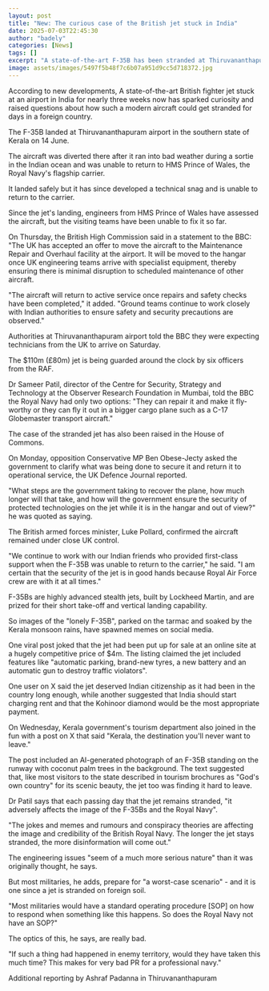 ```yaml
---
layout: post
title: "New: The curious case of the British jet stuck in India"
date: 2025-07-03T22:45:30
author: "badely"
categories: [News]
tags: []
excerpt: "A state-of-the-art F-35B has been stranded at Thiruvananthapuram airport for nearly three weeks."
image: assets/images/5497f5b48f7c6b07a951d9cc5d718372.jpg
---
```


According to new developments, A state-of-the-art British fighter jet stuck at an airport in India for nearly three weeks now has sparked curiosity and raised questions about how such a modern aircraft could get stranded for days in a foreign country.

The F-35B landed at Thiruvananthapuram airport in the southern state of Kerala on 14 June.

The aircraft was diverted there after it ran into bad weather during a sortie in the Indian ocean and was unable to return to HMS Prince of Wales, the Royal Navy's flagship carrier.

It landed safely but it has since developed a technical snag and is unable to return to the carrier.

Since the jet's landing, engineers from HMS Prince of Wales have assessed the aircraft, but the visiting teams have been unable to fix it so far.

On Thursday, the British High Commission said in a statement to the BBC: "The UK has accepted an offer to move the aircraft to the Maintenance Repair and Overhaul facility at the airport. It will be moved to the hangar once UK engineering teams arrive with specialist equipment, thereby ensuring there is minimal disruption to scheduled maintenance of other aircraft.

"The aircraft will return to active service once repairs and safety checks have been completed," it added. "Ground teams continue to work closely with Indian authorities to ensure safety and security precautions are observed." 

Authorities at Thiruvananthapuram airport told the BBC they were expecting technicians from the UK to arrive on Saturday.

The $110m (£80m) jet is being guarded around the clock by six officers from the RAF.

Dr Sameer Patil, director of the Centre for Security, Strategy and Technology at the Observer Research Foundation in Mumbai, told the BBC the Royal Navy had only two options: "They can repair it and make it fly-worthy or they can fly it out in a bigger cargo plane such as a C-17 Globemaster transport aircraft."

The case of the stranded jet has also been raised in the House of Commons. 

On Monday, opposition Conservative MP Ben Obese-Jecty asked the government to clarify what was being done to secure it and return it to operational service, the UK Defence Journal reported. 

"What steps are the government taking to recover the plane, how much longer will that take, and how will the government ensure the security of protected technologies on the jet while it is in the hangar and out of view?" he was quoted as saying.

The British armed forces minister, Luke Pollard, confirmed the aircraft remained under close UK control.

"We continue to work with our Indian friends who provided first-class support when the F-35B was unable to return to the carrier," he said. "I am certain that the security of the jet is in good hands because Royal Air Force crew are with it at all times."

F-35Bs are highly advanced stealth jets, built by Lockheed Martin, and are prized for their short take-off and vertical landing capability. 

So images of the "lonely F-35B", parked on the tarmac and soaked by the Kerala monsoon rains, have spawned memes on social media.

One viral post joked that the jet had been put up for sale at an online site at a hugely competitive price of $4m. The listing claimed the jet included features like "automatic parking, brand-new tyres, a new battery and an automatic gun to destroy traffic violators".

One user on X said the jet deserved Indian citizenship as it had been in the country long enough, while another suggested that India should start charging rent and that the Kohinoor diamond would be the most appropriate payment.

On Wednesday, Kerala government's tourism department also joined in the fun with a post on X that said "Kerala, the destination you'll never want to leave."

The post included an AI-generated photograph of an F-35B standing on the runway with coconut palm trees in the background. The text suggested that, like most visitors to the state described in tourism brochures as "God's own country" for its scenic beauty, the jet too was finding it hard to leave.

Dr Patil says that each passing day that the jet remains stranded, "it adversely affects the image of the F-35Bs and the Royal Navy".

"The jokes and memes and rumours and conspiracy theories are affecting the image and credibility of the British Royal Navy. The longer the jet stays stranded, the more disinformation will come out." 

The engineering issues "seem of a much more serious nature" than it was originally thought, he says.

But most militaries, he adds, prepare for "a worst-case scenario" - and it is one since a jet is stranded on foreign soil. 

"Most militaries would have a standard operating procedure [SOP] on how to respond when something like this happens. So does the Royal Navy not have an SOP?"

The optics of this, he says, are really bad. 

"If such a thing had happened in enemy territory, would they have taken this much time? This makes for very bad PR for a professional navy."

Additional reporting by Ashraf Padanna in Thiruvananthapuram

